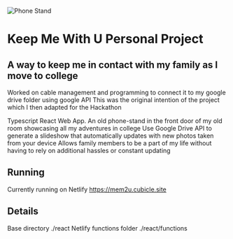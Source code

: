 ![Phone Stand](https://github.com/user-attachments/assets/eba5787b-b23e-4572-8cd0-6aef16cce6ec)

# Keep Me With U Personal Project

## A way to keep me in contact with my family as I move to college
  Worked on cable management and programming to connect it to my google drive folder using google API
  This was the original intention of the project which I then adapted for the Hackathon
  
Typescript React Web App.
  An old phone-stand in the front door of my old room showcasing all my adventures in college
  Use Google Drive API to generate a slideshow that automatically updates with new photos taken from your device
  Allows family members to be a part of my life without having to rely on additional hassles or constant updating
## Running
  Currently running on Netlify https://mem2u.cubicle.site
## Details
  Base directory ./react
  Netlify functions folder ./react/functions


